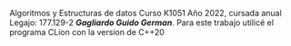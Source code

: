 Algoritmos y Estructuras de datos
Curso K1051
Año 2022, cursada anual
Legajo: 177.129-2
***Gagliardo
Guido German***. Para este trabajo utilicé el programa CLion con la version de C++20
